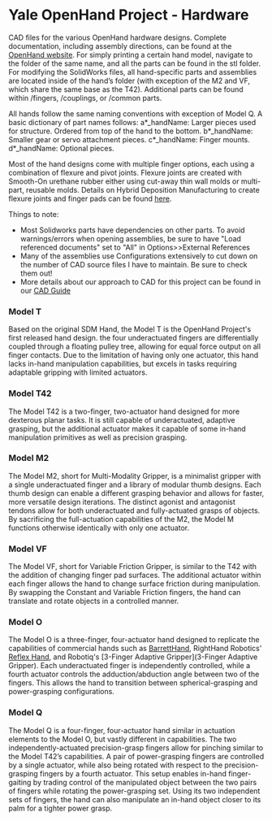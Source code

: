 Yale OpenHand Project - Hardware
=======

CAD files for the various OpenHand hardware designs. Complete documentation, including assembly directions, can be found at the [OpenHand website](http://www.eng.yale.edu/grablab/openhand/). For simply printing a certain hand model, navigate to the folder of the same name, and all the parts can be found in the stl folder. For modifying the SolidWorks files, all hand-specific parts and assemblies are located inside of the hand’s folder (with exception of the M2 and VF, which share the same base as the T42). Additional parts can be found within /fingers, /couplings, or /common parts. 

All hands follow the same naming conventions with exception of Model Q. A basic dictionary of part names follows: 
a*_handName: Larger pieces used for structure. Ordered from top of the hand to the bottom. 
b*_handName: Smaller gear or servo attachment pieces. 
c*_handName: Finger mounts.
d*_handName: Optional pieces.

Most of the hand designs come with multiple finger options, each using a combination of flexure and pivot joints. Flexure joints are created with Smooth-On urethane rubber either using cut-away thin wall molds or multi-part, reusable molds. Details on Hybrid Deposition Manufacturing to create flexure joints and finger pads can be found [here](https://www.eng.yale.edu/grablab/openhand/hdm.html). 

Things to note:
- Most Solidworks parts have dependencies on other parts. To avoid warnings/errors when opening assemblies, be sure to have "Load referenced documents" set to "All" in Options>>External References
- Many of the assemblies use Configurations extensively to cut down on the number of CAD source files I have to maintain. Be sure to check them out!
- More details about our approach to CAD for this project can be found in our [CAD Guide](http://www.eng.yale.edu/grablab/openhand/OpenHand%20CAD%20Guide.pdf)

### Model T
Based on the original SDM Hand, the Model T is the OpenHand Project's first released hand design. the four underactuated fingers are differentially coupled through a floating pulley tree, allowing for equal force output on all finger contacts. Due to the limitation of having only one actuator, this hand lacks in-hand manipulation capabilities, but excels in tasks requiring adaptable gripping with limited actuators. 

### Model T42
The Model T42 is a two-finger, two-actuator hand designed for more dexterous planar tasks. It is still capable of underactuated, adaptive grasping, but the additional actuator makes it capable of some in-hand manipulation primitives as well as precision grasping. 

### Model M2
The Model M2, short for Multi-Modality Gripper, is a minimalist gripper with a single underactuated finger and a library of modular thumb designs. Each thumb design can enable a different grasping behavior and allows for faster, more versatile design iterations. The distinct agonist and antagonist tendons allow for both underactuated and fully-actuated grasps of objects. By sacrificing the full-actuation capabilities of the M2, the Model M functions otherwise identically with only one actuator. 
 
### Model VF
The Model VF, short for Variable Friction Gripper, is similar to the T42 with the addition of changing finger pad surfaces. The additional actuator within each finger allows the hand to change surface friction during manipulation. By swapping the Constant and Variable Friction fingers, the hand can translate and rotate objects in a controlled manner. 

### Model O
The Model O is a three-finger, four-actuator hand designed to replicate the capabilities of commercial hands such as [BarrettHand](http://www.barrett.com/robot/products-hand.htm), RightHand Robotics' [Reflex Hand](http://www.righthandrobotics.com/main:reflex), and Robotiq's [3-Finger Adaptive Gripper](3-Finger Adaptive Gripper). Each underactuated finger is independently controlled, while a fourth actuator controls the adduction/abduction angle between two of the fingers. This allows the hand to transition between spherical-grasping and power-grasping configurations.

### Model Q
The Model Q is a four-finger, four-actuator hand similar in actuation elements to the Model O, but vastly different in capabilities. The two independently-actuated precision-grasp fingers allow for pinching similar to the Model T42’s capabilities. A pair of power-grasping fingers are controlled by a single actuator, while also being rotated with respect to the precision-grasping fingers by a fourth actuator. This setup enables in-hand finger-gaiting by trading control of the manipulated object between the two pairs of fingers while rotating the power-grasping set. Using its two independent sets of fingers, the hand can also manipulate an in-hand object closer to its palm for a tighter power grasp. 




